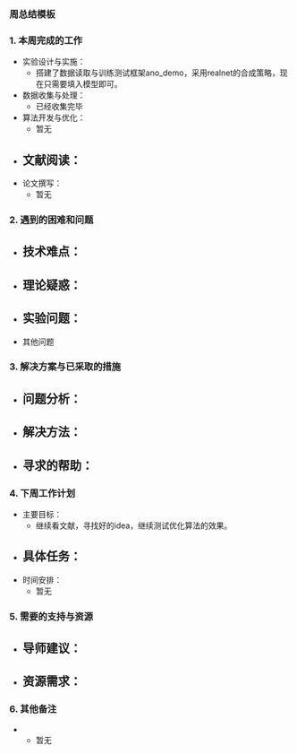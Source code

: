 ### 周总结模板

### 1. 本周完成的工作

- 实验设计与实施：
  - 搭建了数据读取与训练测试框架ano_demo，采用realnet的合成策略，现在只需要填入模型即可。
- 数据收集与处理：
  - 已经收集完毕
- 算法开发与优化：
  - 暂无
- 文献阅读：
  - 
- 论文撰写：
  - 暂无

### 2. 遇到的困难和问题

- 技术难点：
  - 
- 理论疑惑：
  - 
- 实验问题：
  - 
- 其他问题

### 3. 解决方案与已采取的措施

- 问题分析：
  - 
- 解决方法：
  - 
- 寻求的帮助：
  - 

### 4. 下周工作计划

- 主要目标：
  - 继续看文献，寻找好的idea，继续测试优化算法的效果。
- 具体任务：
  - 
- 时间安排：
  - 暂无

### **5. 需要的支持与资源**

- 导师建议：
  - 
- 资源需求：
  - 

### 6. 其他备注

- - 暂无